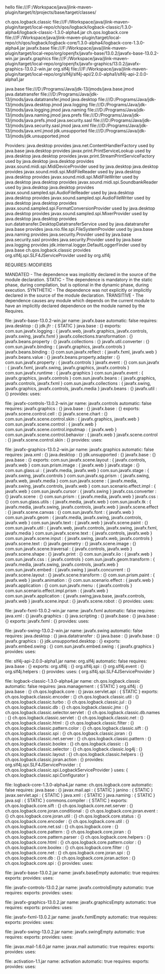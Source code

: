 


hello                     file:///F:/Workspace/java/jlink-maven-plugin/target/it/projects/base/target/classes/

ch.qos.logback.classic    file:///F:/Workspace/java/jlink-maven-plugin/target/local-repo/ch/qos/logback/logback-classic/1.3.0-alpha4/logback-classic-1.3.0-alpha4.jar
ch.qos.logback.core       file:///F:/Workspace/java/jlink-maven-plugin/target/local-repo/ch/qos/logback/logback-core/1.3.0-alpha4/logback-core-1.3.0-alpha4.jar
javafx.base               file:///F:/Workspace/java/jlink-maven-plugin/target/local-repo/org/openjfx/javafx-base/13.0.2/javafx-base-13.0.2-win.jar
javafx.graphics           file:///F:/Workspace/java/jlink-maven-plugin/target/local-repo/org/openjfx/javafx-graphics/13.0.2/javafx-graphics-13.0.2-win.jar
org.slf4j                 file:///F:/Workspace/java/jlink-maven-plugin/target/local-repo/org/slf4j/slf4j-api/2.0.0-alpha1/slf4j-api-2.0.0-alpha1.jar

java.base                 file:///D:/Programs/Java/jdk-13/jmods/java.base.jmod
java.datatransfer         file:///D:/Programs/Java/jdk-13/jmods/java.datatransfer.jmod
java.desktop              file:///D:/Programs/Java/jdk-13/jmods/java.desktop.jmod
java.logging              file:///D:/Programs/Java/jdk-13/jmods/java.logging.jmod
java.naming               file:///D:/Programs/Java/jdk-13/jmods/java.naming.jmod
java.prefs                file:///D:/Programs/Java/jdk-13/jmods/java.prefs.jmod
java.security.sasl        file:///D:/Programs/Java/jdk-13/jmods/java.security.sasl.jmod
java.xml                  file:///D:/Programs/Java/jdk-13/jmods/java.xml.jmod
jdk.unsupported           file:///D:/Programs/Java/jdk-13/jmods/jdk.unsupported.jmod




Providers:
  java.desktop            provides java.net.ContentHandlerFactory used by java.base
  java.desktop            provides javax.print.PrintServiceLookup used by java.desktop
  java.desktop            provides javax.print.StreamPrintServiceFactory used by java.desktop
  java.desktop            provides javax.sound.midi.spi.MidiDeviceProvider used by java.desktop
  java.desktop            provides javax.sound.midi.spi.MidiFileReader used by java.desktop
  java.desktop            provides javax.sound.midi.spi.MidiFileWriter used by java.desktop
  java.desktop            provides javax.sound.midi.spi.SoundbankReader used by java.desktop
  java.desktop            provides javax.sound.sampled.spi.AudioFileReader used by java.desktop
  java.desktop            provides javax.sound.sampled.spi.AudioFileWriter used by java.desktop
  java.desktop            provides javax.sound.sampled.spi.FormatConversionProvider used by java.desktop
  java.desktop            provides javax.sound.sampled.spi.MixerProvider used by java.desktop
  java.desktop            provides sun.datatransfer.DesktopDatatransferService used by java.datatransfer
  java.base               provides java.nio.file.spi.FileSystemProvider used by java.base
  java.naming             provides java.security.Provider used by java.base
  java.security.sasl      provides java.security.Provider used by java.base
  java.logging            provides jdk.internal.logger.DefaultLoggerFinder used by java.base
  ch.qos.logback.classic  provides org.slf4j.spi.SLF4JServiceProvider used by org.slf4j



REQUIRES::MODIFIERS

MANDATED   - The dependence was implicitly declared in
             the source of the module declaration.
STATIC     - The dependence is mandatory in the static phase,
             during compilation, but is optional in the dynamic phase,
             during execution.
SYNTHETIC  - The dependence was not explicitly or implicitly declared
             in the source of the module declaration.
TRANSITIVE - The dependence causes any module which depends on
             the current module to have an implicitly declared
             dependence on the module named by the Requires.





file: javafx-base-13.0.2-win.jar
name: javafx.base
automatic: false
requires:
  java.desktop : {}
  jdk.jfr : { STATIC }
  java.base : {}
exports:
  com.sun.javafx.logging : { javafx.web, javafx.graphics, javafx.controls, javafx.swing, javafx.fxml }
  javafx.collections.transformation : {}
  javafx.beans.property : {}
  javafx.collections : {}
  javafx.util.converter : {}
  com.sun.javafx.binding : { javafx.graphics, javafx.controls }
  javafx.beans.binding : {}
  com.sun.javafx.reflect : { javafx.fxml, javafx.web }
  javafx.beans.value : {}
  javafx.beans.property.adapter : {}
  com.sun.javafx.property : { javafx.controls }
  javafx.event : {}
  com.sun.javafx : { javafx.fxml, javafx.swing, javafx.graphics, javafx.controls }
  com.sun.javafx.runtime : { javafx.graphics }
  com.sun.javafx.event : { javafx.graphics, javafx.controls }
  com.sun.javafx.beans : { javafx.graphics, javafx.controls, javafx.fxml }
  com.sun.javafx.collections : { javafx.swing, javafx.graphics, javafx.controls, javafx.media }
  javafx.beans : {}
  javafx.util : {}
provides:
uses:

file: javafx-controls-13.0.2-win.jar
name: javafx.controls
automatic: false
requires:
  javafx.graphics : {}
  java.base : {}
  javafx.base : {}
exports:
  javafx.scene.control.cell : {}
  javafx.scene.chart : {}
  com.sun.javafx.scene.control.skin : { javafx.graphics, javafx.web }
  com.sun.javafx.scene.control : { javafx.web }
  com.sun.javafx.scene.control.inputmap : { javafx.web }
  com.sun.javafx.scene.control.behavior : { javafx.web }
  javafx.scene.control : {}
  javafx.scene.control.skin : {}
provides:
uses:

file: javafx-graphics-13.0.2-win.jar
name: javafx.graphics
automatic: false
requires:
  java.xml : {}
  java.desktop : {}
  jdk.unsupported : {}
  javafx.base : {}
  java.base : {}
exports:
  com.sun.javafx.scene.layout : { javafx.controls, javafx.web }
  com.sun.prism.image : { javafx.web }
  javafx.stage : {}
  com.sun.glass.ui : { javafx.media, javafx.web }
  com.sun.javafx.stage : { javafx.swing, javafx.controls }
  com.sun.javafx.sg.prism : { javafx.swing, javafx.web, javafx.media }
  com.sun.javafx.scene : { javafx.media, javafx.swing, javafx.controls, javafx.web }
  com.sun.scenario.effect.impl : { javafx.web }
  com.sun.javafx.cursor : { javafx.swing }
  javafx.css.converter : {}
  javafx.scene : {}
  com.sun.prism : { javafx.media, javafx.web }
  javafx.css : {}
  com.sun.glass.utils : { javafx.media, javafx.web }
  com.sun.javafx.tk : { javafx.media, javafx.swing, javafx.controls, javafx.web }
  javafx.scene.effect : {}
  javafx.scene.canvas : {}
  com.sun.javafx.font : { javafx.web }
  com.sun.javafx.geom : { javafx.media, javafx.swing, javafx.controls, javafx.web }
  com.sun.javafx.text : { javafx.web }
  javafx.scene.paint : {}
  com.sun.javafx.util : { javafx.web, javafx.controls, javafx.swing, javafx.fxml, javafx.media }
  com.sun.javafx.scene.text : { javafx.controls, javafx.web }
  com.sun.javafx.scene.input : { javafx.swing, javafx.web, javafx.controls }
  javafx.scene.text : {}
  javafx.geometry : {}
  javafx.scene.image : {}
  com.sun.javafx.scene.traversal : { javafx.controls, javafx.web }
  javafx.scene.shape : {}
  javafx.print : {}
  com.sun.javafx.iio : { javafx.web }
  com.sun.javafx.css : { javafx.controls }
  com.sun.javafx.geom.transform : { javafx.media, javafx.swing, javafx.controls, javafx.web }
  com.sun.javafx.embed : { javafx.swing }
  javafx.concurrent : {}
  javafx.scene.layout : {}
  javafx.scene.transform : {}
  com.sun.prism.paint : { javafx.web }
  javafx.animation : {}
  com.sun.scenario.effect : { javafx.web }
  javafx.application : {}
  com.sun.javafx.menu : { javafx.controls }
  com.sun.scenario.effect.impl.prism : { javafx.web }
  com.sun.javafx.application : { javafx.swing,java.base, javafx.controls, javafx.web }
  javafx.scene.input : {}
  javafx.scene.robot : {}
provides:
uses:

file: javafx-fxml-13.0.2-win.jar
name: javafx.fxml
automatic: false
requires:
  java.xml : {}
  javafx.graphics : {}
  java.scripting : {}
  javafx.base : {}
  java.base : {}
exports:
  javafx.fxml : {}
provides:
uses:

file: javafx-swing-13.0.2-win.jar
name: javafx.swing
automatic: false
requires:
  java.desktop : {}
  java.datatransfer : {}
  java.base : {}
  javafx.base : {}
  javafx.graphics : {}
  jdk.unsupported.desktop : {}
exports:
  javafx.embed.swing : {}
  com.sun.javafx.embed.swing : { javafx.graphics }
provides:
uses:

file: slf4j-api-2.0.0-alpha1.jar
name: org.slf4j
automatic: false
requires:
  java.base : {}
exports:
  org.slf4j : {}
  org.slf4j.spi : {}
  org.slf4j.event : {}
  org.slf4j.helpers : {}
provides:
uses: { org.slf4j.spi.SLF4JServiceProvider }

file: logback-classic-1.3.0-alpha4.jar
name: ch.qos.logback.classic
automatic: false
requires:
  java.management : { STATIC }
  org.slf4j : {}
  java.base : {}
  ch.qos.logback.core : {}
  javax.servlet.api : { STATIC }
exports:
  ch.qos.logback.classic.encoder : {}
  ch.qos.logback.classic.util : {}
  ch.qos.logback.classic.turbo : {}
  ch.qos.logback.classic.jul : {}
  ch.qos.logback.classic.db : {}
  ch.qos.logback.classic.jmx : {}
  ch.qos.logback.classic.selector.servlet : {}
  ch.qos.logback.classic.db.names : {}
  ch.qos.logback.classic.servlet : {}
  ch.qos.logback.classic.net : {}
  ch.qos.logback.classic.html : {}
  ch.qos.logback.classic.filter : {}
  ch.qos.logback.classic.pattern.color : {}
  ch.qos.logback.classic.sift : {}
  ch.qos.logback.classic.spi : {}
  ch.qos.logback.classic.joran : {}
  ch.qos.logback.classic.net.server : {}
  ch.qos.logback.classic.pattern : {}
  ch.qos.logback.classic.boolex : {}
  ch.qos.logback.classic : {}
  ch.qos.logback.classic.selector : {}
  ch.qos.logback.classic.log4j : {}
  ch.qos.logback.classic.layout : {}
  ch.qos.logback.classic.helpers : {}
  ch.qos.logback.classic.joran.action : {}
provides:
  org.slf4j.spi.SLF4JServiceProvider : { ch.qos.logback.classic.spi.LogbackServiceProvider }
uses: { ch.qos.logback.classic.spi.Configurator }

file: logback-core-1.3.0-alpha4.jar
name: ch.qos.logback.core
automatic: false
requires:
  java.base : {}
  javax.mail.api : { STATIC }
  janino : { STATIC }
  javax.servlet.api : { STATIC }
  java.xml : { STATIC }
  java.naming : { STATIC }
  java.sql : { STATIC }
  commons.compiler : { STATIC }
exports:
  ch.qos.logback.core.sift : {}
  ch.qos.logback.core.net.server : {}
  ch.qos.logback.core.joran.conditional : {}
  ch.qos.logback.core.joran.event : {}
  ch.qos.logback.core.joran.util : {}
  ch.qos.logback.core.status : {}
  ch.qos.logback.core.encoder : {}
  ch.qos.logback.core.util : {}
  ch.qos.logback.core.net.ssl : {}
  ch.qos.logback.core : {}
  ch.qos.logback.core.pattern : {}
  ch.qos.logback.core.joran : {}
  ch.qos.logback.core.pattern.parser : {}
  ch.qos.logback.core.helpers : {}
  ch.qos.logback.core.html : {}
  ch.qos.logback.core.pattern.color : {}
  ch.qos.logback.core.boolex : {}
  ch.qos.logback.core.filter : {}
  ch.qos.logback.core.net : {}
  ch.qos.logback.core.joran.spi : {}
  ch.qos.logback.core.db : {}
  ch.qos.logback.core.joran.action : {}
  ch.qos.logback.core.spi : {}
provides:
uses:

file: javafx-base-13.0.2.jar
name: javafx.baseEmpty
automatic: true
requires:
exports:
provides:
uses:

file: javafx-controls-13.0.2.jar
name: javafx.controlsEmpty
automatic: true
requires:
exports:
provides:
uses:

file: javafx-graphics-13.0.2.jar
name: javafx.graphicsEmpty
automatic: true
requires:
exports:
provides:
uses:

file: javafx-fxml-13.0.2.jar
name: javafx.fxmlEmpty
automatic: true
requires:
exports:
provides:
uses:

file: javafx-swing-13.0.2.jar
name: javafx.swingEmpty
automatic: true
requires:
exports:
provides:
uses:

file: javax.mail-1.6.0.jar
name: javax.mail
automatic: true
requires:
exports:
provides:
uses:

file: activation-1.1.jar
name: activation
automatic: true
requires:
exports:
provides:
uses:
